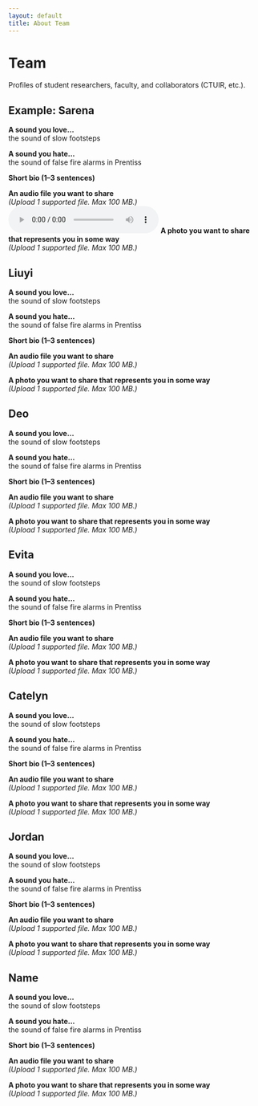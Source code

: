 ```yaml
---
layout: default
title: About Team
---
```


# Team

Profiles of student researchers, faculty, and collaborators (CTUIR, etc.).

## Example: Sarena 

**A sound you love...**  
the sound of slow footsteps  

**A sound you hate...**  
the sound of false fire alarms in Prentiss  

**Short bio (1–3 sentences)**  
<!-- Write your bio here, similar to the example given -->  

**An audio file you want to share**  
*(Upload 1 supported file. Max 100 MB.)*  
<audio controls>
  <source src="audio/footsteps.mp3" type="audio/mpeg">
</audio>
**A photo you want to share that represents you in some way**  
*(Upload 1 supported file. Max 100 MB.)*  

## Liuyi 

**A sound you love...**  
the sound of slow footsteps  

**A sound you hate...**  
the sound of false fire alarms in Prentiss  

**Short bio (1–3 sentences)**  
<!-- Write your bio here, similar to the example given -->  

**An audio file you want to share**  
*(Upload 1 supported file. Max 100 MB.)*  

**A photo you want to share that represents you in some way**  
*(Upload 1 supported file. Max 100 MB.)*  


## Deo 

**A sound you love...**  
the sound of slow footsteps  

**A sound you hate...**  
the sound of false fire alarms in Prentiss  

**Short bio (1–3 sentences)**  
<!-- Write your bio here, similar to the example given -->  

**An audio file you want to share**  
*(Upload 1 supported file. Max 100 MB.)*  

**A photo you want to share that represents you in some way**  
*(Upload 1 supported file. Max 100 MB.)*  


## Evita 

**A sound you love...**  
the sound of slow footsteps  

**A sound you hate...**  
the sound of false fire alarms in Prentiss  

**Short bio (1–3 sentences)**  
<!-- Write your bio here, similar to the example given -->  

**An audio file you want to share**  
*(Upload 1 supported file. Max 100 MB.)*  

**A photo you want to share that represents you in some way**  
*(Upload 1 supported file. Max 100 MB.)*  


## Catelyn 

**A sound you love...**  
the sound of slow footsteps  

**A sound you hate...**  
the sound of false fire alarms in Prentiss  

**Short bio (1–3 sentences)**  
<!-- Write your bio here, similar to the example given -->  

**An audio file you want to share**  
*(Upload 1 supported file. Max 100 MB.)*  

**A photo you want to share that represents you in some way**  
*(Upload 1 supported file. Max 100 MB.)*  

## Jordan 

**A sound you love...**  
the sound of slow footsteps  

**A sound you hate...**  
the sound of false fire alarms in Prentiss  

**Short bio (1–3 sentences)**  
<!-- Write your bio here, similar to the example given -->  

**An audio file you want to share**  
*(Upload 1 supported file. Max 100 MB.)*  

**A photo you want to share that represents you in some way**  
*(Upload 1 supported file. Max 100 MB.)*  

## Name

**A sound you love...**  
the sound of slow footsteps

**A sound you hate...**  
the sound of false fire alarms in Prentiss  

**Short bio (1–3 sentences)**  
<!-- Write your bio here, similar to the example given -->  

**An audio file you want to share**  
*(Upload 1 supported file. Max 100 MB.)*  

**A photo you want to share that represents you in some way**  
*(Upload 1 supported file. Max 100 MB.)*  
